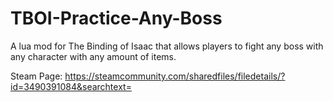 # TBOI-Practice-Any-Boss
A lua mod for The Binding of Isaac that allows players to fight any boss with any character with any amount of items.

Steam Page: https://steamcommunity.com/sharedfiles/filedetails/?id=3490391084&searchtext=
